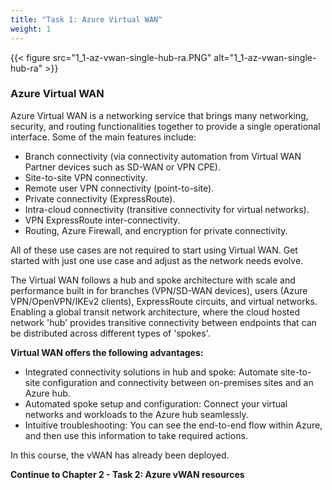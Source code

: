 ```yaml
---
title: "Task 1: Azure Virtual WAN"
weight: 1
---
```


{{< figure src="1_1-az-vwan-single-hub-ra.PNG" alt="1_1-az-vwan-single-hub-ra" >}}

### Azure Virtual WAN

Azure Virtual WAN is a networking service that brings many networking, security, and routing functionalities together to provide a single operational interface. Some of the main features include:

- Branch connectivity (via connectivity automation from Virtual WAN Partner devices such as SD-WAN or VPN CPE).
- Site-to-site VPN connectivity.
- Remote user VPN connectivity (point-to-site).
- Private connectivity (ExpressRoute).
- Intra-cloud connectivity (transitive connectivity for virtual networks).
- VPN ExpressRoute inter-connectivity.
- Routing, Azure Firewall, and encryption for private connectivity.

All of these use cases are not required to start using Virtual WAN. Get started with just one use case and adjust as the network needs evolve.

The Virtual WAN follows a hub and spoke architecture with scale and performance built in for branches (VPN/SD-WAN devices), users (Azure VPN/OpenVPN/IKEv2 clients), ExpressRoute circuits, and virtual networks. Enabling a global transit network architecture, where the cloud hosted network 'hub' provides transitive connectivity between endpoints that can be distributed across different types of 'spokes'.

**Virtual WAN offers the following advantages:**

- Integrated connectivity solutions in hub and spoke: Automate site-to-site configuration and connectivity between on-premises sites and an Azure hub.
- Automated spoke setup and configuration: Connect your virtual networks and workloads to the Azure hub seamlessly.
- Intuitive troubleshooting: You can see the end-to-end flow within Azure, and then use this information to take required actions.

In this course, the vWAN has already been deployed.

**Continue to Chapter 2 - Task 2: Azure vWAN resources**
